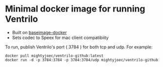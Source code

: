 # Minimal docker image for running Ventrilo

- Built on [baseimage-docker](http://phusion.github.io/baseimage-docker/)
- Sets codec to Speex for mac client compatibiity

To run, publish Ventrilo's port ( 3784 ) for both tcp and udp. For example:

    docker pull mightyjoec/ventrilo-github:latest
    docker run -d -p 3784:3784 -p 3784:3784/udp mightyjoec/ventrilo-github
